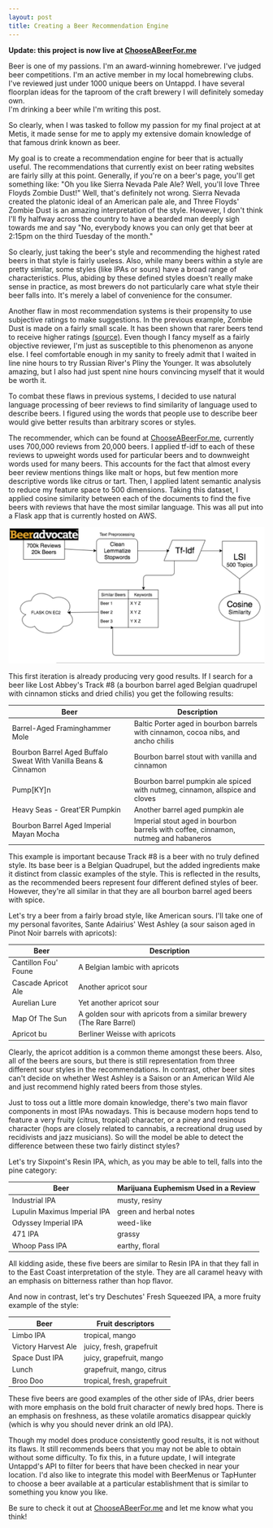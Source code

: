```yaml
---
layout: post
title: Creating a Beer Recommendation Engine
---
```


**Update: this project is now live at [ChooseABeerFor.me](http://chooseabeerfor.me)**

Beer is one of my passions. I'm an award-winning homebrewer. I've judged beer competitions. I'm an active member in my
local homebrewing clubs. I've reviewed just under 1000 unique beers on Untappd. I have several floorplan ideas for the taproom
of the craft brewery I will definitely someday own.  
I'm drinking a beer while I'm writing this post.

So clearly, when I was tasked to follow my passion for my final project at at Metis, 
it made sense for me to apply my extensive domain knowledge of that famous drink known as beer.

My goal is to create a recommendation engine for beer that is actually useful. The recommendations that currently exist on 
beer rating websites are fairly silly at this point. Generally, if you're on a beer's page, you'll get something like: 
"Oh you like Sierra Nevada Pale Ale? Well, you'll love Three Floyds Zombie Dust!"
Well, that's definitely not wrong. Sierra Nevada created the platonic ideal of an American pale ale, and Three Floyds' Zombie Dust is an amazing interpretation of the style. However, I don't think I'll fly halfway across the country to have a bearded man deeply sigh 
towards me and say "No, everybody knows you can only get that beer at 2:15pm on the third Tuesday of the month."

So clearly, just taking the beer's style and recommending the highest rated beers in that style is fairly useless. Also, while
many beers within a style are pretty similar, some styles (like IPAs or sours) have a broad range of characteristics. Plus, abiding by these defined styles doesn't really make sense in practice, as most brewers do not particularly care what style their beer falls into. It's merely a label of convenience for the consumer. 

Another flaw in most recommendation systems is their propensity to use subjective ratings to make suggestions. In the previous
example, Zombie Dust is made on a fairly small scale. It has been shown that rarer beers tend to receive higher ratings [(source)](http://punchdrink.com/articles/why-are-beer-geeks-obsessed-with-beer-ratings-beeradvocate-ratebeer-untappd-rankings/). 
Even though I fancy myself as a fairly objective reviewer, I'm just as susceptible to this phenomenon as anyone else. I feel comfortable enough in my sanity to freely admit that I waited in line nine hours to try Russian River's Pliny the Younger. It was absolutely amazing, but I also had just spent nine hours convincing myself that it would be worth it.

To combat these flaws in previous systems, I decided to use natural language processing of beer reviews to find similarity of language used to describe beers. I figured using the words that people use to describe beer would give better results than arbitrary scores or styles.

The recommender, which can be found at [ChooseABeerFor.me](http://chooseabeerfor.me), currently uses 700,000 reviews from 20,000 beers. I applied tf-idf to each of these reviews to upweight words used for particular beers and to downweight words used for many beers. This accounts for the fact that almost every beer review mentions things like malt or hops, but few mention more descriptive words like citrus or tart. Then, I applied latent semantic analysis to reduce my feature space to 500 dimensions. Taking this dataset,
I applied cosine similarity between each of the documents to find the five beers with reviews that have the most similar language. This was all put into a Flask app that is currently hosted on AWS. 

![Data Flow](/images/beer_recommender.png)

This first iteration is already producing very good results. If I search for a beer like Lost Abbey's Track #8 (a bourbon barrel
aged Belgian quadrupel with cinnamon sticks and dried chilis) you get the following results:

Beer | Description
--- | ---
Barrel-Aged Framinghammer Mole | Baltic Porter aged in bourbon barrels with cinnamon, cocoa nibs, and ancho chilis
Bourbon Barrel Aged Buffalo Sweat With Vanilla Beans & Cinnamon | Bourbon barrel stout with vanilla and cinnamon
Pump[KY]n | Bourbon barrel pumpkin ale spiced with nutmeg, cinnamon, allspice and cloves
Heavy Seas - Great'ER Pumpkin | Another barrel aged pumpkin ale
Bourbon Barrel Aged Imperial Mayan Mocha | Imperial stout aged in bourbon barrels with coffee, cinnamon, nutmeg and habaneros

This example is important because Track #8 is a beer with no truly defined style. Its base beer is a Belgian Quadrupel, but the added ingredients make it distinct from classic examples of the style. This is reflected in the results, as the recommended beers represent four different defined styles of beer. However, they're all similar in that they are all bourbon barrel aged beers with spice.

Let's try a beer from a fairly broad style, like American sours. I'll take one of my personal favorites, Sante Adairius' West Ashley
(a sour saison aged in Pinot Noir barrels with apricots):

Beer | Description
--- | ---
Cantillon Fou' Foune | A Belgian lambic with apricots
Cascade Apricot Ale | Another apricot sour
Aurelian Lure | Yet another apricot sour
Map Of The Sun | A golden sour with apricots from a similar brewery (The Rare Barrel)
Apricot bu | Berliner Weisse with apricots

Clearly, the apricot addition is a common theme amongst these beers. Also, all of the beers are sours, but there is still
representation from three different sour styles in the recommendations. In contrast, other beer sites can't decide on whether West Ashley is a Saison or an American Wild Ale and just recommend highly rated beers from those styles.

Just to toss out a little more domain knowledge, there's two main flavor components in most IPAs nowadays. This is because modern hops tend to feature a very fruity (citrus, tropical) character, or a piney and resinous character (hops are closely related to 
cannabis, a recreational drug used by recidivists and jazz musicians). So will the model be able to detect the difference between
these two fairly distinct styles?

Let's try Sixpoint's Resin IPA, which, as you may be able to tell, falls into the pine category:

Beer | Marijuana Euphemism Used in a Review
--- | ---
Industrial IPA | musty, resiny
Lupulin Maximus Imperial IPA | green and herbal notes
Odyssey Imperial IPA | weed-like
471 IPA | grassy
Whoop Pass IPA | earthy, floral

All kidding aside, these five beers are similar to Resin IPA in that they fall in to the East Coast interpretation of the style. They are all caramel heavy with an emphasis on bitterness rather than hop flavor.

And now in contrast, let's try Deschutes' Fresh Squeezed IPA, a more fruity example of the style:

Beer | Fruit descriptors
--- | ---
Limbo IPA | tropical, mango
Victory Harvest Ale | juicy, fresh, grapefruit
Space Dust IPA | juicy, grapefruit, mango
Lunch | grapefruit, mango, citrus
Broo Doo | tropical, fresh, grapefruit

These five beers are good examples of the other side of IPAs, drier beers with more emphasis on the bold fruit character of newly bred hops. There is an emphasis on freshness, as these volatile aromatics disappear quickly (which is why you should never drink an old IPA). 

Though my model does produce consistently good results, it is not without its flaws. It still recommends beers that you may not be able to obtain without some difficulty. To fix this, in a future update, I will integrate Untappd's API to filter for beers that have been checked in near your location. I'd also like to integrate this model with BeerMenus or TapHunter to choose a beer available at a particular establishment that is similar to something you know you like. 

Be sure to check it out at [ChooseABeerFor.me](http://chooseabeerfor.me) and let me know what you think!
